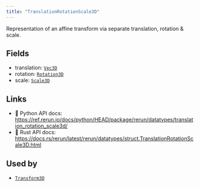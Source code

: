 ```yaml
---
title: "TranslationRotationScale3D"
---
```


Representation of an affine transform via separate translation, rotation & scale.

## Fields

* translation: [`Vec3D`](../datatypes/vec3d.md)
* rotation: [`Rotation3D`](../datatypes/rotation3d.md)
* scale: [`Scale3D`](../datatypes/scale3d.md)

## Links
 * 🐍 Python API docs: https://ref.rerun.io/docs/python/HEAD/package/rerun/datatypes/translation_rotation_scale3d/
 * 🦀 Rust API docs: https://docs.rs/rerun/latest/rerun/datatypes/struct.TranslationRotationScale3D.html


## Used by

* [`Transform3D`](../datatypes/transform3d.md)
